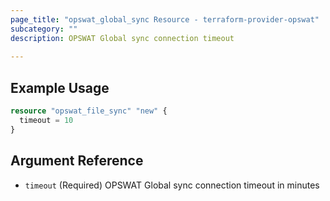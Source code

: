```yaml
---
page_title: "opswat_global_sync Resource - terraform-provider-opswat"
subcategory: ""
description: OPSWAT Global sync connection timeout
  
---
```


## Example Usage

```terraform
resource "opswat_file_sync" "new" {
  timeout = 10
}
```


## Argument Reference
- `timeout` (Required) OPSWAT Global sync connection timeout in minutes